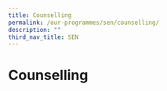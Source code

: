 ```yaml
---
title: Counselling
permalink: /our-programmes/sen/counselling/
description: ""
third_nav_title: SEN
---
```

# **Counselling**